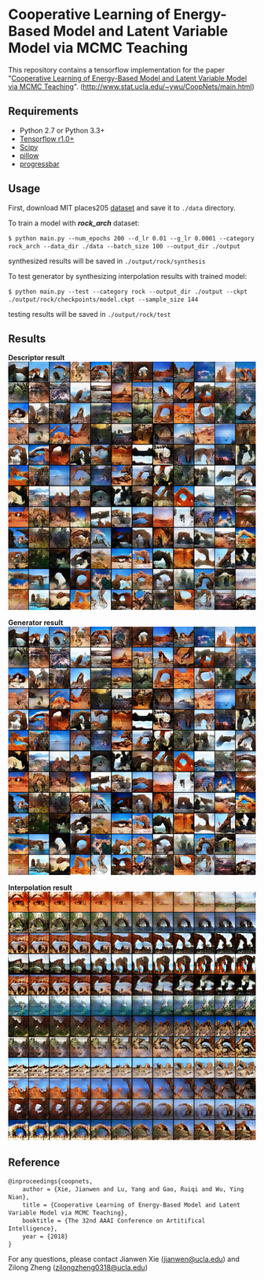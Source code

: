 # Cooperative Learning of Energy-Based Model and Latent Variable Model via MCMC Teaching

This repository contains a tensorflow implementation for the paper "[Cooperative Learning of Energy-Based Model and Latent Variable Model via MCMC Teaching](http://www.stat.ucla.edu/~ywu/CoopNets/doc/CoopNets_AAAI.pdf)".
(http://www.stat.ucla.edu/~ywu/CoopNets/main.html)

## Requirements
- Python 2.7 or Python 3.3+
- [Tensorflow r1.0+](https://www.tensorflow.org/install/)
- [Scipy](https://www.scipy.org/install.html)
- [pillow](https://pillow.readthedocs.io/en/latest/installation.html)
- [progressbar](http://progressbar-2.readthedocs.io/en/latest/index.html)

## Usage

First, download MIT places205 [dataset](http://places.csail.mit.edu/) and save it to `./data` directory.

To train a model with ***rock_arch*** dataset:

    $ python main.py --num_epochs 200 --d_lr 0.01 --g_lr 0.0001 --category rock_arch --data_dir ./data --batch_size 100 --output_dir ./output
synthesized results will be saved in `./output/rock/synthesis`

To test generator by synthesizing interpolation results with trained model:

    $ python main.py --test --category rock --output_dir ./output --ckpt ./output/rock/checkpoints/model.ckpt --sample_size 144
testing results will be saved in `./output/rock/test`

## Results
**Descriptor result**
![descriptor](assets/descriptor.png)

**Generator result**
![generator](assets/generator.png)

**Interpolation result**
![interpolation](assets/interpolation.png)


## Reference
    @inproceedings{coopnets,
        author = {Xie, Jianwen and Lu, Yang and Gao, Ruiqi and Wu, Ying Nian},
        title = {Cooperative Learning of Energy-Based Model and Latent Variable Model via MCMC Teaching},
        booktitle = {The 32nd AAAI Conference on Artitifical Intelligence},
        year = {2018}
    }
    
For any questions, please contact Jianwen Xie (jianwen@ucla.edu) and Zilong Zheng (zilongzheng0318@ucla.edu)
